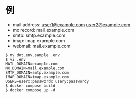 # 例
- mail address: user1@example.com user2@example.com
- mx record: mail.example.com
- smtp: smtp.example.com
- imap: imap.example.com
- webmail: mail.example.com
```
$ mv dot.env.sample .env
$ vi .env
MAIL_DOMAIN=example.com
MX_DOMAIN=mail.example.com
SMTP_DOMAIN=smtp.example.com
IMAP_DOMAIN=imap.example.com
USERS=userx:passwordx usery:passwordy
$ docker compose build
$ docker compose up -d
```
